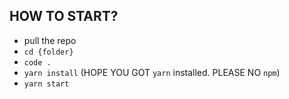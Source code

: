 
## HOW TO START?

- pull the repo
- `cd {folder}`
- `code .`
- `yarn install` (HOPE YOU GOT `yarn` installed. PLEASE NO `npm`)
- `yarn start` 


